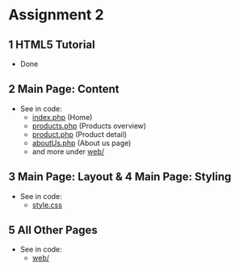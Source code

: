 # Assignment 2
## 1 HTML5 Tutorial
- Done

## 2 Main  Page: Content
- See in code:
    - [index.php](web/index.php) (Home)
    - [products.php](web/products.php) (Products overview)
    - [product.php](web/product.php) (Product detail)
    - [aboutUs.php](web/aboutUs.php) (About us page)
    - and more under [web/](web/)
    
## 3 Main Page: Layout & 4 Main Page: Styling
- See in code:
    - [style.css](web/style/style.css)
    
## 5 All Other Pages
- See in code:
    - [web/](web/)

